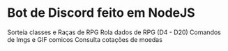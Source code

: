 # Bot de Discord feito em NodeJS

Sorteia classes e Raças de RPG 
Rola dados de RPG (D4 - D20)
Comandos de Imgs e GIF comicos
Consulta cotações de moedas 